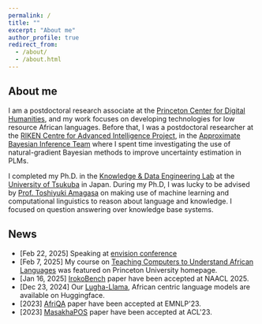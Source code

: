 ```yaml
---
permalink: /
title: ""
excerpt: "About me"
author_profile: true
redirect_from: 
  - /about/
  - /about.html
---
```


## About me
I am a postdoctoral research associate at the [Princeton Center for Digital Humanities](https://cdh.princeton.edu), and my work focuses on developing technologies for low resource African languages. 
Before that, I was a postdoctoral researcher at the [RIKEN Centre for Advanced Intelligence Project](https://aip.riken.jp/), in the [Approximate Bayesian Inference Team](https://team-approx-bayes.github.io/)
where I spent time investigating the use of natural-gradient Bayesian methods to improve uncertainty estimation in PLMs.

I completed my Ph.D. in the [Knowledge & Data Engineering Lab](http://www.kde.cs.tsukuba.ac.jp/index_en.html) at the [University of Tsukuba](https://www.sie.tsukuba.ac.jp/eng/) in Japan.
During my Ph.D, I was lucky to be advised by [Prof. Toshiyuki Amagasa](http://www.kde.cs.tsukuba.ac.jp/~amagasa/home/?IndexE) on making use of machine learning and computational linguistics to reason about language and knowledge. I focused on question answering over knowledge base systems.

              

## News
- [Feb 22, 2025] Speaking at [envision conference](https://www.envisionprinceton.com/#page1)
- [Feb 7, 2025] My course on [Teaching Computers to Understand African Languages](https://www.princeton.edu/news/2025/02/07/millions-african-continent-cant-fully-benefit-ai-revolution-princeton-course-aims) was featured on Princeton University homepage.
- [Jan 16, 2025] [IrokoBench](https://arxiv.org/abs/2406.03368) paper have been accepted at NAACL 2025. 
- [Dec 23, 2024] Our [Lugha-Llama](https://huggingface.co/Lugha-Llama), African centric language models are available on Huggingface.
- [2023] [AfriQA](https://arxiv.org/abs/2305.06897) paper have been accepted at EMNLP'23. 
- [2023] [MasakhaPOS](https://arxiv.org/abs/2305.13989) paper have been accepted at ACL'23.